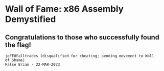 # Wall of Fame: x86 Assembly Demystified

## Congratulations to those who successfully found the flag!

```
jeFF0Falltrades (disqualified for cheating; pending movement to Wall of Shame)
False Brian - 22-MAR-2023
```
